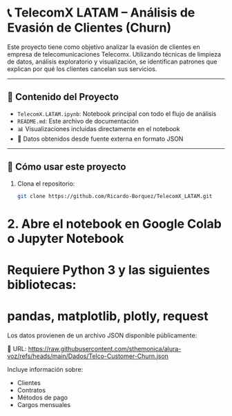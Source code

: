 # 📞 TelecomX LATAM – Análisis de Evasión de Clientes (Churn)

Este proyecto tiene como objetivo analizar la evasión de clientes en empresa de telecomunicaciones Telecomx. Utilizando técnicas de limpieza de datos, análisis exploratorio y visualización, se identifican patrones que explican por qué los clientes cancelan sus servicios.

---

## 📁 Contenido del Proyecto

- `TelecomX.LATAM.ipynb`: Notebook principal con todo el flujo de análisis
- `README.md`: Este archivo de documentación
- 📊 Visualizaciones incluidas directamente en el notebook
- 🔗 Datos obtenidos desde fuente externa en formato JSON

---

## 🚀 Cómo usar este proyecto

1. Clona el repositorio:
   ```bash
   git clone https://github.com/Ricardo-Borquez/TelecomX_LATAM.git
   
# 2. Abre el notebook en Google Colab o Jupyter Notebook
# Requiere Python 3 y las siguientes bibliotecas:
# pandas, matplotlib, plotly, request

Los datos provienen de un archivo JSON disponible públicamente:

📄 URL: https://raw.githubusercontent.com/sthemonica/alura-voz/refs/heads/main/Dados/Telco-Customer-Churn.json

Incluye información sobre:
- Clientes
- Contratos
- Métodos de pago
- Cargos mensuales


